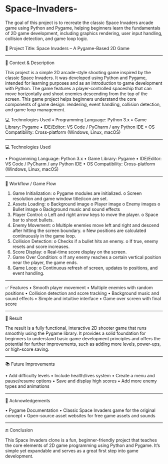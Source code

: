 # Space-Invaders-
The goal of this project is to recreate the classic Space Invaders arcade game using Python and Pygame, helping beginners learn the fundamentals of 2D game development, including graphics rendering, user input handling, collision detection, and game loop logic.




📌 Project Title:
Space Invaders – A Pygame-Based 2D Game
________________________________________
📝 Context & Description






This project is a simple 2D arcade-style shooting game inspired by the classic Space Invaders. It was developed using Python and Pygame, intended for learning purposes and as an introduction to game development with Python. The game features a player-controlled spaceship that can move horizontally and shoot enemies descending from the top of the screen.
This game project helps beginners understand the core components of game design: rendering, event handling, collision detection, and game loop management.


💻 Technologies Used
•	Programming Language: Python 3.x
•	Game Library: Pygame
•	IDE/Editor: VS Code / PyCharm / any Python IDE
•	OS Compatibility: Cross-platform (Windows, Linux, macOS)



________________________________________
💻 Technologies Used




•	Programming Language: Python 3.x
•	Game Library: Pygame
•	IDE/Editor: VS Code / PyCharm / any Python IDE
•	OS Compatibility: Cross-platform (Windows, Linux, macOS)
________________________________________
🔁 Workflow / Game Flow




1.	Game Initialization:
o	Pygame modules are initialized.
o	Screen resolution and game window title/icon are set.
2.	Assets Loading:
o	Background image
o	Player image
o	Enemy images
o	Bullet image
o	Background music and sound effects
3.	Player Control:
o	Left and right arrow keys to move the player.
o	Space bar to shoot bullets.
4.	Enemy Movement:
o	Multiple enemies move left and right and descend after hitting the screen boundary.
o	New positions are calculated continuously in the game loop.
5.	Collision Detection:
o	Checks if a bullet hits an enemy.
o	If true, enemy resets and score increases.
6.	Score Display:
o	Real-time score display on the screen.
7.	Game Over Condition:
o	If any enemy reaches a certain vertical position near the player, the game ends.
8.	Game Loop:
o	Continuous refresh of screen, updates to positions, and event handling.
________________________________________


✅ Features
•	Smooth player movement
•	Multiple enemies with random positions
•	Collision detection and score tracking
•	Background music and sound effects
•	Simple and intuitive interface
•	Game over screen with final score



________________________________________
🎯 Result






The result is a fully functional, interactive 2D shooter game that runs smoothly using the Pygame library. It provides a solid foundation for beginners to understand basic game development principles and offers the potential for further improvements, such as adding more levels, power-ups, or high-score saving.



________________________________________
📚 Future Improvements




•	Add difficulty levels
•	Include health/lives system
•	Create a menu and pause/resume options
•	Save and display high scores
•	Add more enemy types and animations
________________________________________






🙏 Acknowledgements



•	Pygame Documentation
•	Classic Space Invaders game for the original concept
•	Open-source asset websites for free game assets and sounds
________________________________________
🔚 Conclusion



This Space Invaders clone is a fun, beginner-friendly project that teaches the core elements of 2D game programming using Python and Pygame. It’s simple yet expandable and serves as a great first step into game development.






